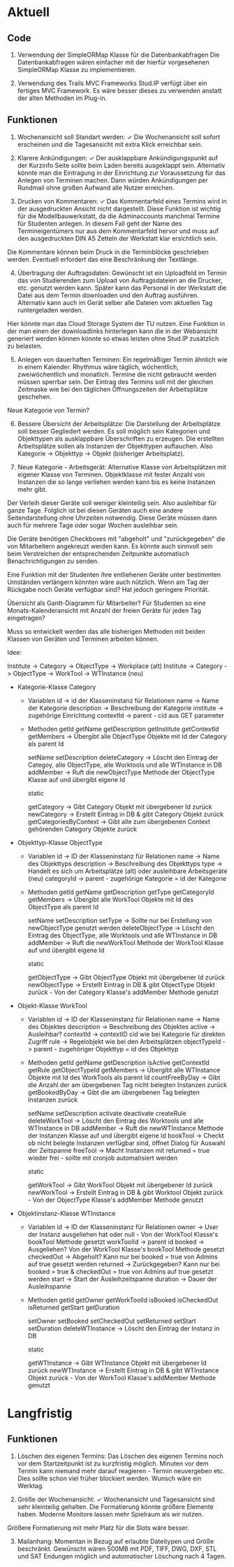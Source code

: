 # Aktuell

## Code

1.  Verwendung der SimpleORMap Klasse für die Datenbankabfragen
    Die Datenbankabfragen wären einfacher mit der hierfür vorgesehenen SimpleORMap Klasse zu implementieren.

2.  Verwendung des Trails MVC Frameworks
    Stud.IP verfügt über ein fertiges MVC Framework. Es wäre besser dieses zu verwenden anstatt der alten Methoden im Plug-in.

## Funktionen

1.  Wochenansicht soll Standart werden: ✓
    Die Wochenansicht soll sofort erscheinen und die Tagesansicht mit extra Klick erreichbar sein.

2.  Klarere Ankündigungen: ✓
    Der ausklappbare Ankündigungspunkt auf der Kurzinfo Seite sollte beim Laden bereits ausgeklappt sein. Alternativ könnte man die Eintragung in der Einrichtung zur Voraussetzung für das Anlegen von Terminen machen. Dann würden Ankündigungen per Rundmail ohne großen Aufwand alle Nutzer erreichen.

3.  Drucken von Kommentaren: ✓
    Das Kommentarfeld eines Termins wird in der ausgedruckten Ansicht nicht dargestellt. Diese Funktion ist wichtig für die Modellbauwerkstatt, da die Adminaccounts manchmal Termine für Studenten anlegen. In diesem Fall geht der Name des Termineigentümers nur aus dem Kommentarfeld hervor und muss auf den ausgedruckten DIN A5 Zetteln der Werkstatt klar ersichtlich sein.  

Die Kommentare können beim Druck in die Terminblöcke geschrieben werden. Eventuell erfordert das eine Beschränkung der Textlänge.

4.  Übertragung der Auftragsdaten:
    Gewünscht ist ein Uploadfeld im Termin das von Studierenden zum Upload von Auftragsdateien an die Drucker, etc. genutzt werden kann. Später kann das Personal in der Werkstatt die Datei aus dem Termin downloaden und den Auftrag ausführen. Alternativ kann auch im Gerät selber alle Dateien vom aktuellen Tag runtergeladen werden.

Hier könnte man das Cloud Storage System der TU nutzen. Eine Funktion in der man einen der downloadlinks hinterlegen kann die in der Webansicht generiert werden können könnte so etwas leisten ohne Stud.IP zusätzlich zu belasten.

5.  Anlegen von dauerhaften Terminen:
    Ein regelmäßiger Termin ähnlich wie in einem Kalender. Rhythmus wäre täglich, wöchentlich, zweiwöchentlich und monatlich. Termine die nicht gebraucht werden müssen sperrbar sein. Der Eintrag des Termins soll mit der gleichen Zeitmaske wie bei den täglichen Öffnungszeiten der Arbeitsplätze geschehen.  

Neue Kategorie von Termin?  

6.  Bessere Übersicht der Arbeitsplätze:
    Die Darstellung der Arbeitsplätze soll besser Gegliedert werden. Es soll möglich sein Kategorien und Objekttypen als ausklappbare Überschriften zu erzeugen. Die erstellten Arbeitsplätze sollen als Instanzen der Objekttypen auftauchen. Also Kategorie -> Objekttyp -> Objekt (bisheriger Arbeitsplatz).

7.  Neue Kategorie - Arbeitsgerät:
    Alternative Klasse von Arbeitsplätzen mit eigener Klasse von Terminen. Objektklasse mit fester Anzahl von Instanzen die so lange verliehen werden kann bis es keine Instanzen mehr gibt.

Der Verleih dieser Geräte soll weniger kleinteilig sein. Also ausleihbar für ganze Tage. Folglich ist bei diesen Geräten auch eine andere Seitendarstellung ohne Uhrzeiten notwendig. Diese Geräte müssen dann auch für mehrere Tage oder sogar Wochen ausleihbar sein.

Die Geräte benötigen Checkboxes mit "abgeholt" und "zurückgegeben" die von Mitarbeitern angekreuzt werden kann. Es könnte auch sinnvoll sein beim Verstreichen der entsprechenden Zeitpunkte automatisch Benachrichtigungen zu senden.

Eine Funktion mit der Studenten ihre entliehenen Geräte unter bestimmten Umständen verlängern könnten wäre auch nützlich. Wenn am Tag der Rückgabe noch Geräte verfügbar sind? Hat jedoch geringere Priorität.

Übersicht als Gantt-Diagramm für Mitarbeiter? Für Studenten so eine Monats-Kalenderansicht mit Anzahl der freien Geräte für jeden Tag eingetragen?

Muss so entwickelt werden das alle bisherigen Methoden mit beiden Klassen von Geräten und Terminen arbeiten können.

Idee:

Institute -> Category -> ObjectType -> Workplace (alt)
Institute -> Category -> ObjectType -> WorkTool -> WTInstance (neu)

-   Kategorie-Klasse Category

    -   Variablen
          id -> id der Klasseninstanz für Relationen
          name -> Name der Kategorie
          description -> Beschreibung der Kategorie
          institute -> zugehörige Einrichtung
          contextId -> parent - cid aus GET parameter
    -   Methoden
          getId
          getName
          getDescription
          getInstitute
          getContextId
          getMembers -> Übergibt alle ObjectType Objekte mit Id der Category als parent Id

          setName
          setDescription
          deleteCategory -> Löscht den Eintrag der Categoy, alle ObjectType, alle Worktools und alle WTInstance in DB
          addMember -> Ruft die newObjectType Methode der ObjectType Klasse auf und übergibt eigene Id

          static

          getCategory -> Gibt Category Objekt mit übergebener Id zurück
          newCategory -> Erstellt Eintrag in DB & gibt Category Objekt zurück
          getCategoriesByContext -> Gibt alle zum übergebenen Context gehörenden Category Objekte zurück

-   Objekttyp-Klasse ObjectType

    -   Variablen
          id -> ID der Klasseninstanz für Relationen
          name -> Name des Objekttyps
          description -> Beschreibung des Objekttyps
          type -> Handelt es sich um Arbeitsplätze (alt) oder ausleihbare Arbeitsgeräte (neu)
          categoryId -> parent - zugehörige Kategorie = id der Kategorie
    -   Methoden
          getId
          getName
          getDescription
          getType
          getCategoryId
          getMembers -> Übergibt alle WorkTool Objekte mit Id des ObjectType als parent Id

          setName
          setDescription
          setType -> Sollte nur bei Erstellung von newObjectType genutzt werden
          deleteObjectType -> Löscht den Eintrag des ObjectType, alle Worktools und alle WTInstance in DB
          addMember -> Ruft die newWorkTool Methode der WorkTool Klasse auf und übergibt eigene Id

          static

          getObjectType -> Gibt ObjectType Objekt mit übergebener Id zurück
          newObjectType -> Erstellt Eintrag in DB & gibt ObjectType Objekt zurück - Von der Category Klasse's addMember Methode genutzt

-   Objekt-Klasse WorkTool

    -   Variablen
          id -> ID der Klasseninstanz für Relationen
          name -> Name des Objektes
          description -> Beschreibung des Objektes
          active -> Ausleihbar?
          contextId -> contextID cid wie bei Kategorie für direkten Zugriff
          rule -> Regelobjekt wie bei den Arbeitsplätzen
          objectTypeId -> parent - zugehöriger Objekttyp = id des Objekttyp
    -   Methoden
          getId
          getName
          getDescription
          isActive
          getContextId
          getRule
          getObjectTypeId
          getMembers -> Übergibt alle WTInstance Objekte mit Id des WorkTools als parent Id
          countFreeByDay -> Gibt die Anzahl der am übergebenen Tag nicht belegten Instanzen zurück
          getBookedByDay -> Gibt die am übergebenen Tag belegten Instanzen zurück

          setName
          setDescription
          activate
          deactivate
          createRule
          deleteWorkTool -> Löscht den Eintrag des Worktools und alle WTInstance in DB
          addMember -> Ruft die newWTInstance Methode der Instanzen Klasse auf und übergibt eigene Id
          bookTool -> Checkt ob nicht belegte Instanzen verfügbar sind, öffnet Dialog für Auswahl der Zeitspanne
          freeTool -> Macht Instanzen mit returned = true wieder frei - sollte mit cronjob automatisiert werden

          static

          getWorkTool -> Gibt WorkTool Objekt mit übergebener Id zurück
          newWorkTool -> Erstellt Eintrag in DB & gibt Worktool Objekt zurück - Von der ObjectType Klasse's addMember Methode genutzt

-   Objektinstanz-Klasse WTInstance

    -   Variablen
          id -> ID der Klasseninstanz für Relationen
          owner -> User der Instanz ausgeliehen hat oder null - Von der WorkTool Klasse's bookTool Methode gesetzt
          workToolId -> parent id
          booked -> Ausgeliehen? Von der WorkTool Klasse's bookTool Methode gesetzt
          checkedOut -> Abgeholt? Kann nur bei booked = true von Admins auf true gesetzt werden
          returned -> Zurückgegeben? Kann nur bei booked = true & checkedOut = true von Admins auf true gesetzt werden
          start -> Start der Ausleihzeitspanne
          duration -> Dauer der Ausleihspanne
    -   Methoden
          getId
          getOwner
          getWorkToolId
          isBooked
          isCheckedOut
          isReturned
          getStart
          getDuration

          setOwner
          setBooked
          setCheckedOut
          setReturned
          setStart
          setDuration
          deleteWTInstance -> Löscht den Eintrag der Instanz in DB

          static

          getWTInstance -> Gibt WTInstance Objekt mit übergebener Id zurück
          newWTInstance -> Erstellt Eintrag in DB & gibt WTInstance Objekt zurück - Von der WorkTool Klasse's addMember Methode genutzt

# Langfristig

## Funktionen

1.  Löschen des eigenen Termins:
    Das Löschen des eigenen Termins noch vor dem Startzeitpunkt ist zu kurzfristig möglich. Minuten vor dem Termin kann niemand mehr darauf reagieren - Termin neuvergeben etc. Dies sollte schon viel früher blockiert werden. Wunsch wäre ein Werktag.

2.  Größe der Wochenansicht: ✓
    Wochenansicht und Tagesansicht sind sehr kleinteilig gehalten. Die Formatierung könnte größere Elemente haben. Moderne Monitore lassen mehr Spielraum als wir nutzen.

Größere Formatierung mit mehr Platz für die Slots wäre besser.

3.  Mailanhang:
    Momentan in Bezug auf erlaubte Dateitypen und Größe beschränkt. Gewünscht wären 500MB mit PDF, TIFF, DWG, DXF, STL und SAT Endungen möglich und automatischer Löschung nach 4 Tagen.  
